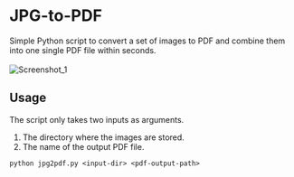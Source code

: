 # JPG-to-PDF
Simple Python script to convert a set of images to PDF and combine them into one single PDF file within seconds.
<br /><br />
![Screenshot_1](https://user-images.githubusercontent.com/19723275/80770427-26300500-8b05-11ea-9c5d-04e3fde95b58.png)

## Usage
The script only takes two inputs as arguments.
1. The directory where the images are stored.
2. The name of the output PDF file.

```python jpg2pdf.py <input-dir> <pdf-output-path>```